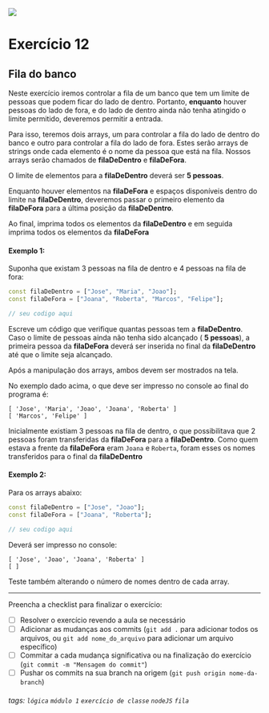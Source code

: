 ![](https://instagram.fsjk8-1.fna.fbcdn.net/v/t51.2885-15/356608824_1009386207145943_3857134427837504240_n.jpg?stp=dst-jpg_e15&_nc_ht=instagram.fsjk8-1.fna.fbcdn.net&_nc_cat=111&_nc_ohc=sILxveJEhVsAX-ACQH_&edm=ABmJApABAAAA&ccb=7-5&ig_cache_key=MzEzNDUzNTE5MTUwNjE0NTA3MQ%3D%3D.2-ccb7-5&oh=00_AfBKmwpS4XjAN6mF9EOtM55URvFDH6sKyVhXS4W52UIL0w&oe=650D3BB5&_nc_sid=b41fef)

# Exercício 12

## Fila do banco

Neste exercício iremos controlar a fila de um banco que tem um limite de pessoas que podem ficar do lado de dentro. Portanto, **enquanto** houver pessoas do lado de fora, e do lado de dentro ainda não tenha atingido o limite permitido, deveremos permitir a entrada.

Para isso, teremos dois arrays, um para controlar a fila do lado de dentro do banco e outro para controlar a fila do lado de fora. Estes serão arrays de strings onde cada elemento é o nome da pessoa que está na fila. Nossos arrays serão chamados de **filaDeDentro** e **filaDeFora**.

O limite de elementos para a **filaDeDentro** deverá ser **5 pessoas**.

Enquanto houver elementos na **filaDeFora** e espaços disponíveis dentro do limite na **filaDeDentro**, deveremos passar o primeiro elemento da **filaDeFora** para a última posição da **filaDeDentro**.

Ao final, imprima todos os elementos da **filaDeDentro** e em seguida imprima todos os elementos da **filaDeFora**

#### Exemplo 1:

Suponha que existam 3 pessoas na fila de dentro e 4 pessoas na fila de fora:

```dart
const filaDeDentro = ["Jose", "Maria", "Joao"];
const filaDeFora = ["Joana", "Roberta", "Marcos", "Felipe"];

// seu codigo aqui
```

Escreve um código que verifique quantas pessoas tem a **filaDeDentro**. Caso o limite de pessoas ainda não tenha sido alcançado ( **5 pessoas**), a primeira pessoa da **filaDeFora** deverá ser inserida no final da **filaDeDentro** até que o limite seja alcançado.

Após a manipulação dos arrays, ambos devem ser mostrados na tela.

No exemplo dado acima, o que deve ser impresso no console ao final do programa é:

```
[ 'Jose', 'Maria', 'Joao', 'Joana', 'Roberta' ]
[ 'Marcos', 'Felipe' ]
```

Inicialmente existiam 3 pessoas na fila de dentro, o que possibilitava que 2 pessoas foram transferidas da **filaDeFora** para a **filaDeDentro**. Como quem estava a frente da **filaDeFora** eram `Joana` e `Roberta`, foram esses os nomes transferidos para o final da **filaDeDentro**

#### Exemplo 2:

Para os arrays abaixo:

```dart
const filaDeDentro = ["Jose", "Joao"];
const filaDeFora = ["Joana", "Roberta"];

// seu codigo aqui
```

Deverá ser impresso no console:

```
[ 'Jose', 'Joao', 'Joana', 'Roberta' ]
[ ]
```

Teste também alterando o número de nomes dentro de cada array.

---

Preencha a checklist para finalizar o exercício:

- [ ] Resolver o exercício revendo a aula se necessário
- [ ] Adicionar as mudanças aos commits (`git add .` para adicionar todos os arquivos, ou `git add nome_do_arquivo` para adicionar um arquivo específico)
- [ ] Commitar a cada mudança significativa ou na finalização do exercício (`git commit -m "Mensagem do commit"`)
- [ ] Pushar os commits na sua branch na origem (`git push origin nome-da-branch`)

###### tags: `lógica` `módulo 1` `exercício de classe` `nodeJS` `fila`
